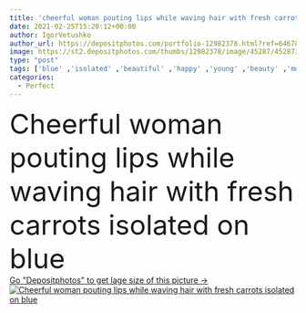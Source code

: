 ```yaml
---
title: 'cheerful woman pouting lips while waving hair with fresh carrots isolated on blue'
date: 2021-02-25T15:20:12+00:00
author: IgorVetushko
author_url: https://depositphotos.com/portfolio-12982378.html?ref=64678756
image: https://st2.depositphotos.com/thumbs/12982378/image/45287/452873424/api_thumb_450.jpg?forcejpeg=true
type: "post"
tags: ['blue' ,'isolated' ,'beautiful' ,'happy' ,'young' ,'beauty' ,'model' ,'cheerful' ,'fresh' ,'caucasian' ,'hair' ,'healthy' ,'natural' ,'raw' ,'food' ,'wellbeing' ,'face' ,'vegetable' ,'creativity' ,'wave' ,'skin' ,'emotion' ,'concept' ,'vitamin' ,'woman' ,'lifestyle' ,'organic' ,'makeup' ,'clean' ,'curl' ,'hairstyle' ,'joyful' ,'perfect' ,'attractive' ,'posing' ,'wellness' ,'carrots' ,'curlers' ,'surrealism' ,'use' ,'vital' ,'improvisation' ,'one person' ,'Studio Shot' ,'face expression' ,'pouting lips' ]
categories: 
  - Perfect
---
```

<div aling="center">
            <font size="60"> Cheerful woman pouting lips while waving hair with fresh carrots isolated on blue</font>   
</div>
<div>
    <a href='https://st2.depositphotos.com/thumbs/12982378/image/45287/452873424/api_thumb_450.jpg?forcejpeg=true?ref=64678756' target=_blank > Go "Depositphotos" to get lage size of this picture ->
        <img href='https://st2.depositphotos.com/thumbs/12982378/image/45287/452873424/api_thumb_450.jpg?forcejpeg=true?ref=64678756' src='https://st2.depositphotos.com/12982378/45287/i/950/depositphotos_452873424-stock-photo-cheerful-woman-pouting-lips-while.jpg?forcejpeg=true' alt='Cheerful woman pouting lips while waving hair with fresh carrots isolated on blue' >
    </a>
</div>
